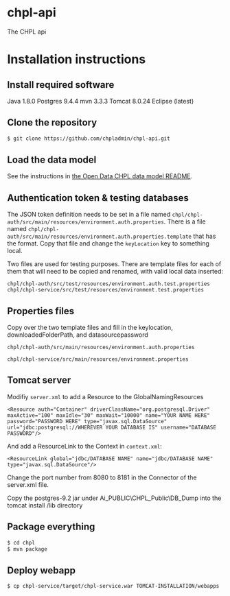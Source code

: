 # chpl-api

The CHPL api

# Installation instructions

## Install required software

Java 1.8.0
Postgres 9.4.4
mvn 3.3.3
Tomcat 8.0.24
Eclipse (latest)

## Clone the repository

```sh
$ git clone https://github.com/chpladmin/chpl-api.git
```

## Load the data model

See the instructions in [the Open Data CHPL data model README](chpl-data-model/README.md).

## Authentication token & testing databases

The JSON token definition needs to be set in a file named `chpl/chpl-auth/src/main/resources/environment.auth.properties`. There is a file named `chpl/chpl-auth/src/main/resources/environment.auth.properties.template` that has the format. Copy that file and change the `keyLocation` key to something local.

Two files are used for testing purposes. There are template files for each of them that will need to be copied and renamed, with valid local data inserted:

```
chpl/chpl-auth/src/test/resources/environment.auth.test.properties
chpl/chpl-service/src/test/resources/environment.test.properties
```

## Properties files

Copy over the two template files and fill in the keylocation, downloadedFolderPath, and datasourcepassword

```
chpl/chpl-auth/src/main/resources/environment.auth.properties

chpl/chpl-service/src/main/resources/environment.properties
```

## Tomcat server

Modifiy `server.xml` to add a Resource to the GlobalNamingResources

`<Resource auth="Container" driverClassName="org.postgresql.Driver" maxActive="100" maxIdle="30" maxWait="10000" name="YOUR NAME HERE" password="PASSWORD HERE" type="javax.sql.DataSource" url="jdbc:postgresql://WHEREVER YOUR DATABASE IS" username="DATABASE PASSWORD"/>`

And add a ResourceLink to the Context in `context.xml`:

`<ResourceLink global="jdbc/DATABASE NAME" name="jdbc/DATABASE NAME" type="javax.sql.DataSource"/>`

Change the port number from 8080 to 8181 in the Connector of the server.xml file.

Copy the postgres-9.2 jar under Ai_PUBLIC\CHPL_Public\DB_Dump into the tomcat install /lib directory

## Package everything

```sh
$ cd chpl
$ mvn package
```

## Deploy webapp

```sh
$ cp chpl-service/target/chpl-service.war TOMCAT-INSTALLATION/webapps
```
